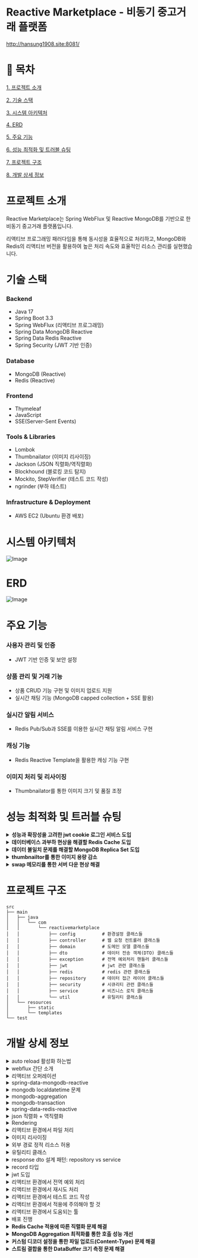 # Reactive Marketplace - 비동기 중고거래 플랫폼

http://hansung1908.site:8081/

# 📌 목차

[1. 프로젝트 소개](#프로젝트-소개)

[2. 기술 스택](#기술-스택)

[3. 시스템 아키텍처](#시스템-아키텍처)

[4. ERD](#ERD)

[5. 주요 기능](#주요-기능)

[6. 성능 최적화 및 트러블 슈팅](#성능-최적화-및-트러블-슈팅)

[7. 프로젝트 구조](#프로젝트-구조)

[8. 개발 상세 정보](#개발-상세-정보)

# 프로젝트 소개
Reactive Marketplace는 Spring WebFlux 및 Reactive MongoDB를 기반으로 한 비동기 중고거래 플랫폼입니다.

리액티브 프로그래밍 패러다임을 통해 동시성을 효율적으로 처리하고, MongoDB와 Redis의 리액티브 버전을 활용하여 높은 처리 속도와 효율적인 리소스 관리를 실현했습니다.

# 기술 스택

### Backend
- Java 17
- Spring Boot 3.3
- Spring WebFlux (리액티브 프로그래밍)
- Spring Data MongoDB Reactive
- Spring Data Redis Reactive
- Spring Security (JWT 기반 인증)

### Database
- MongoDB (Reactive)
- Redis (Reactive)

### Frontend
- Thymeleaf
- JavaScript
- SSE(Server-Sent Events)

### Tools & Libraries
- Lombok
- Thumbnailator (이미지 리사이징)
- Jackson (JSON 직렬화/역직렬화)
- Blockhound (블로킹 코드 탐지)
- Mockito, StepVerifier (테스트 코드 작성)
- ngrinder (부하 테스트)

### Infrastructure & Deployment
- AWS EC2 (Ubuntu 환경 배포)

# 시스템 아키텍처

![Image](https://github.com/user-attachments/assets/f3123264-1fe5-4723-ad16-7529110f42fb)

# ERD

![Image](https://github.com/user-attachments/assets/b12d31d2-4c75-4a48-bf04-b14ef952b491)

# 주요 기능

### 사용자 관리 및 인증
- JWT 기반 인증 및 보안 설정

### 상품 관리 및 거래 기능
- 상품 CRUD 기능 구현 및 이미지 업로드 지원
- 실시간 채팅 기능 (MongoDB capped collection + SSE 활용)

### 실시간 알림 서비스
- Redis Pub/Sub과 SSE를 이용한 실시간 채팅 알림 서비스 구현

### 캐싱 기능
- Redis Reactive Template을 활용한 캐싱 기능 구현

### 이미지 처리 및 리사이징
- Thumbnailator를 통한 이미지 크기 및 품질 조정

# 성능 최적화 및 트러블 슈팅

<details> 
  <summary><strong>성능과 확장성을 고려한 jwt cookie 로그인 서비스 도입</strong></summary>

### 가설
- 서버 확장성 문제
  - 기존 세션 기반 인증은 서버에 상태를 저장해야 하므로, 다중 서버 환경에서 세션 데이터를 공유하기 위해 Redis와 같은 중앙 저장소가 필요했습니다. 이는 인프라 복잡성과 비용을 증가시켰습니다.
- 비효율적인 요청 처리
  - 세션 기반 인증은 각 요청마다 데이터베이스나 캐시를 조회하여 세션 정보를 검증해야 하므로, 고성능 애플리케이션에서 병목 현상이 발생할 수 있었습니다.

### 원인 분석
- 상태 유지의 한계
  - 세션 기반 인증은 서버가 상태를 유지해야 하므로, 서버 간 동기화가 필수적이며 이는 확장성을 저해하는 주요 원인이었습니다.
- 데이터베이스 의존성
  - 세션 정보를 저장하고 조회하기 위해 데이터베이스나 캐시를 사용해야 했으며, 이로 인해 성능 저하 문제가 발생했습니다.

### 해결 과정

##### jwt 도입
- 무상태 인증
  - JWT는 사용자 정보를 자체적으로 포함하고 있어 서버가 상태를 유지할 필요가 없습니다.
- 효율성
  - 데이터베이스 조회 없이 사용자 정보를 검증할 수 있어 요청 처리 속도가 향상되었습니다.

##### 세션 스토리지 대신 쿠키를 사용한 이유
- XSS 방어
  - 쿠키는 HttpOnly 플래그를 설정하면 클라이언트 측 JavaScript가 쿠키에 접근할 수 없으므로, XSS 공격으로부터 보호할 수 있습니다.
- 자동 전송 기능
  - 쿠키는 브라우저가 자동으로 HTTP 요청에 포함하므로, API 호출 시 별도의 작업 없이 인증 정보를 전달할 수 있습니다.
- 보안 강화 옵션 제공
  - 쿠키는 Secure와 SameSite 플래그를 통해 HTTPS 환경에서만 전송되거나, 도메인 간 요청을 제한하여 보안을 강화할 수 있습니다.
- CSRF 방지 가능성
  - 쿠키의 SameSite 옵션을 활용하면 CSRF 공격을 완화할 수 있어 웹 스토리지보다 더 안전한 선택이 가능합니다.

### 결과
- JWT를 쿠키에 저장함으로써 서버가 상태를 유지하지 않아도 인증이 가능해져 성능과 확장성 둘 다 챙길 수 있었습니다.
- 브라우저가 자동으로 쿠키를 요청에 포함하므로 클라이언트 측 코드 변경 없이 간편하게 인증 정보를 관리할 수 있었습니다.

</details>


<details> 
  <summary><strong>데이터베이스 과부하 현상을 해결할 Redis Cache 도입</strong></summary>

### 문제 발생
- 서비스 사용자 경험을 향상시키기 위해 데이터베이스 성능 문제를 해결해야 하는 상황에 직면했습니다.
- 쿼리 호출량이 증가할수록 데이터 조회 성능이 감소하고 데이터베이스에 과부하가 발생했습니다.

### 원인 분석
- 모든 조회를 단일 데이터베이스에서 처리함으로 인해 과부하가 발생했습니다.
- 잦은 데이터 조회로 인해 성능 저하가 심화되었습니다.

### 해결 과정
- Redis 도입 전:
  - 기존 시스템은 단일 MongoDB를 사용하여 모든 조회 요청을 처리했습니다.
  - 이로 인해 데이터베이스의 부하가 증가하고 응답 시간이 길어졌습니다.

![Image](https://github.com/user-attachments/assets/7b0bc6d5-1f6e-4d3d-9e1a-2efabec97888)

- Redis 도입 후:
  - Redis를 활용하여 자주 조회되는 특정 상품 데이터를 캐싱하였습니다.
  - 캐시를 통해 데이터베이스의 부하를 줄이고, 조회 성능을 개선하였습니다.
  - 비동기 처리 방식으로 대량의 요청을 효율적으로 처리하도록 시스템을 설계하였습니다.

![Image](https://github.com/user-attachments/assets/54fa9e33-5eb8-46c8-ac7d-a0021a0e3214)

### 결과
- 단순 기능 테스트에선 조회 성능을 87.3% 향상시켰습니다.(60.79ms -> 7.70ms)
- 부하 테스트에선 tps를 약 34% 증가시켰습니다.(1113tps -> 1440tps)

![Image](https://github.com/user-attachments/assets/c0a4e973-581b-4946-bf29-dcf78d20c8cd)
</details>

<details> 
  <summary><strong>데이터 불일치 문제를 해결할 MongoDB Replica Set 도입</strong></summary>

### 문제 발생
- 단일 MongoDB 인스턴스에서 트랜잭션을 실행하려고 시도했으나,
- 오류 발생 시 이전에 실행된 로직이 DB에 그대로 저장되어 데이터 불일치 문제가 발생했습니다.

### 원인 분석
- MongoDB 트랜잭션은 ACID 특성을 보장하기 위해 Replica Set 환경에서만 동작하도록 설계되었습니다.
- 단일 노드 환경에서는 트랜잭션을 지원하지 않으며, 이를 위해 Replica Set 구성이 필요합니다.

### 해결 과정

##### 1. Replica Set 구성
- mongod.cfg 파일에 다음 설정 추가:
```shell
replication:
  replSetName: rs0
```
- 이후 MongoDB를 재시작하고, 각 포트(27017, 27018, 27019)에서 데이터 디렉토리를 생성한 후 mongod 인스턴스를 시작했습니다.
- rs.initiate() 명령어를 통해 Replica Set 초기화:
```shell
rs.initiate({
  _id: "rs0",
  members: [
    {_id: 0, host: "localhost:27017"},
    {_id: 1, host: "localhost:27018"},
    {_id: 2, host: "localhost:27019"}
  ]
});
```

##### 2. 트랜잭션 적용
- 트랜잭션은 .as(transactionalOperator::transactional) 구문을 통해 전체 파이프라인에 적용되었습니다.
1. 트랜잭션 범위 지정 
- .as() 연산자를 사용해 Product 저장 → 이미지 업로드 과정 전체를 하나의 트랜잭션으로 묶었습니다.
```shell
.as(transactionalOperator::transactional)  // 전체 체인 트랜잭션 적용
```

2. 트랜잭션 동작 흐름
```shell
return Mono.just(new Product.Builder()...)  // 1. Product 객체 생성
    .flatMap(product -> productRepository.save(product))  // 2. DB 저장
    .flatMap(savedProduct ->
        Mono.justOrEmpty(image)
            .flatMap(img -> imageService.uploadImage(...))  // 3. 이미지 업로드
            .defaultIfEmpty(savedProduct)
    )
    .as(transactionalOperator::transactional)  // 트랜잭션 커밋/롤백 결정
```
3. 오류 처리 메커니즘
- 모든 단계가 성공해야 트랜잭션 커밋
- 예외 발생 시 전체 작업 롤백 (onErrorMap에서 커스텀 예외 처리)

4. 예외 상황
- Redis 작업은 트랜잭션의 ACID 보장 대상이 아니며, DB 작업과 독립적으로 처리해야 합니다.
- 또한, Redis 작업을 트랜잭션 범위에 포함하면 트랜잭션 커밋 전에 Redis 작업이 완료되어야 하므로 전체 작업의 성능이 저하될 수 있습니다.
- 그래서, .as() 구문 이후에 작업하여 트랜잭션 영역 외부에 위치시켰습니다.
```shell
.as(transactionalOperator::transactional)  // 트랜잭션 적용: DB 저장 및 이미지 업로드
.then(Mono.defer(() -> redisCacheManager.deleteValue("product:" + productUpdateReqDto.id())))  // 트랜잭션 외부
```

##### 3. 테스트
- rs.status() 명령으로 Replica Set 상태를 확인하고, 
- 유닛 테스트를 통해 트랜잭션이 정상적으로 작동하는지 검증했습니다.

### 결과
- Replica Set 환경에서 MongoDB 트랜잭션이 성공적으로 동작하여 데이터 불일치 문제가 해결되었습니다.
- 데이터의 고가용성과 무결성을 보장하면서도 장애 복구 기능을 갖춘 안정적인 시스템을 구축할 수 있었습니다.
</details>

<details> 
  <summary><strong>thumbnailtor를 통한 이미지 용량 감소</strong></summary>

### 문제 발생
- 중고거래 플랫폼에서 사용자들이 업로드하는 이미지의 용량이 커서 서버 저장 공간을 과도하게 차지하고 있었습니다.
- 이미지 용량이 클수록 페이지 로딩 속도가 느려지고, 사용자 경험에 부정적인 영향을 미쳤습니다.

### 원인 분석
- 사용자들이 업로드하는 원본 이미지가 고해상도로 저장되어 용량이 크고, 서버의 저장 공간을 빠르게 소진했습니다.
- 이미지 최적화가 이루어지지 않아 클라이언트와 서버 간 데이터 전송 속도가 저하되었습니다.

### 해결 과정
- Java 기반의 이미지 처리 라이브러리인 Thumbnailator를 사용하여 이미지의 크기를 조정하고 최적화했습니다.
- 업로드된 이미지를 서버에서 처리하여 용량을 줄이고, 필요한 경우 썸네일 이미지를 생성했습니다.

### 결과
- 이미지 용량을 약 90% 정도 감소시켜 저장 공간 절약과 데이터 전송 속도 개선을 이루었습니다.(248kb -> 22kb)

</details>

<details>
  <summary><strong>swap 메모리를 통한 서버 다운 현상 해결</strong></summary>

### 문제 발생
- EC2 Free Tier 환경에서 프로젝트 빌드 시 CPU 과부하로 서버가 다운되는 현상이 발생했습니다.

### 원인 분석
- EC2 Free Tier는 RAM이 1GB로 제한되어 있어 빌드 과정에서 메모리 부족 문제가 발생했습니다.

### 해결 과정
- Swap 메모리를 설정하여 디스크 공간을 RAM으로 활용했습니다.
- 2GB의 Swap 파일을 생성하고 시스템 재시작 시에도 자동 활성화되도록 설정했습니다.

### 결과
- 제한된 RAM 환경에서도 안정적인 빌드와 서버 운영이 가능해졌습니다.

</details>

# 프로젝트 구조

```text
src
├── main
│   ├── java
│   │   └── com
│   │       └── reactivemarketplace
│   │           ├── config          # 환경설정 클래스들
│   │           ├── controller      # 웹 요청 컨트롤러 클래스들
│   │           ├── domain          # 도메인 모델 클래스들
│   │           ├── dto             # 데이터 전송 객체(DTO) 클래스들
│   │           ├── exception       # 전역 예외처리 핸들러 클래스들
│   │           ├── jwt             # jwt 관련 클래스들
│   │           ├── redis           # redis 관련 클래스들
│   │           ├── repository      # 데이터 접근 레이어 클래스들
│   │           ├── security        # 시큐리티 관련 클래스들
│   │           ├── service         # 비즈니스 로직 클래스들
│   │           └── util            # 유틸리티 클래스들
│   └── resources
│       ├── static
│       └── templates
└── test
```

# 개발 상세 정보

<details>
  <summary>auto reload 활성화 하는법</summary>

1. springboot devtools dependency 추가
2. file > settings > build, execution, deployment > compiler > build project autiomaically 체크
3. file > settings > advanced settings > allow auto-make to start even if developed application is currently running 체크 (IntelliJ 2021.2 이후 버전부터)
4. application.yml에 devtools, resources, thymeleaf 설정 추가
5. 브라우저에 livereload 확장 프로그램 설치

</details>

<details>
  <summary>webflux 간단 소개</summary>

- 적은 수의 스레드로 동시성을 처리 (비동기 지원)
- Mono(0 ~ 1개의 값 반환) 타입 + Flux(1개 이상의 값 반환) 타입
- Netty, Undertow, Tomcat 등의 비동기 웹 서버와 통합
- WebClient를 통해 비동기 HTTP 요청
</details>

<details>
    <summary>리액티브 오퍼레이션</summary>

- flux와 mono로 파이프라인을 만들기 위한 메소드
---
- just() : 리액티브 타입 생성, static 메소드
- range(n, m) : n부터 m까지 숫자의 리액티브 타입 생성 (카운터), static 메소드
- subscribe() : 리액티브 타입 호출
- defer() : supplier를 구독하여 반환되는 값을 전달, 지연 실행 (구독하지 않으면 인스턴스화 진행 x), 다른 mono 반환
- fromCallable() : Callable supplier를 구독하여 반환되는 값을 전달, 지연 전달, 단일 값 반환
---
- interval(), delayElements() : Duration.ofSeconds()를 통해 초 단위로 값 방출
- delaySubscription() : Duration.ofSeconds()를 통해 구독 지연 설정
---
- A.mergeWith(B) : 두 flux A와 B를 결합, 별도에 설정이 없으면 순서 보장 x
- A.zip(B) : 두 flux A와 B를 결합, 각 소스로부터 한 항목씩 묶어서 새로운 flux 생성
- first() : 두 flux중 느린 flux는 제외하고 빠른 flux만 발행
---
- from~() : 각 컬렉션을 리액티브 타입으로 변환 (fromArray(), fromStream() ..)
- skip() : 주어진 숫자에 맞게 처음 항목을 건너뛰고 발행
- take() : 주어진 숫자에 맞게 처음 항목부터 발행
- filter() : 조건식을 통해 원하는 값만 발행
- distinct() : 중복 제거하여 발행
---
- map() : 지정된 함수를 통해 매핑, 동기적 실행,  
- flatmap() : 지정된 함수를 통해 매핑, 비동기적 실행, 병렬 처리
- concatmap() : 지정된 함수를 통해 매핑, 비동기적 실행, 순차적 처리
- buffer() : 주어진 숫자에 맞게 소스를 List 컬렉션으로 묶은 flux 발행, flatMap()을 통해 병행 처리 가능
- collectList() : flux를 list로 묶어 mono<list> 발행
- collectMap() : flux를 매핑하여 mono<map> 발행
---
- all() : 조건식을 통해 모든 값이 만족하는지 체크, expectNext(true)로 검증
- any() : 조건식을 통해 하나의 값이라도 만족하는지 체크, expectNext(true)로 검증
- stepVerifier : assertion을 적용하는 리액티브 타입 테스트 도구
  - create() : 테스트 데이터 등록
  - expectNext() : 각 항목과 데이터 비교
  - verifyComplete() : 데이터가 완전한지 검사, 마무리 메소드
---
- doOn~() : 로깅 + api 콜과 같은 부수적인 작업에 사용
  - 스트림을 전달받으나 반환 x (비동기적 처리까지 겹쳐 db작업 x)
  - 각 트리거에 맞게 발동 (doOnNext() : 발행, doOnSuccess() : 완료, doOnError() : 에러 ..)
- then() : doOnSuccess()와 발동 조건이 같음, 이전 스트림 전달 x, 기존 스트림만 변경 가능
</details>

<details>
  <summary>spring-data-mongodb-reactive</summary>

- MongoDB는 BSON(Binary JSON)을 사용해 데이터를 저장하는 NoSQL 데이터베이스
- JPA 스프링에서 db를 다루면서 NoSQL 특성을 이용한 비동기적 상호작용을 지원
- @CreatedDate와 같은 자동 추가 기능을 사용하려면 @EnableMongoAuditing를 설정
- reactive-mongodb 환경이라면 @EnableReactiveMongoAuditing를 설정
- @Id는 선언없이도 자동 생성되지만 커스텀 가능성과 명시화의 이유로 설정하는 것이 좋음
- collection 생성시 tailable cursor를 사용하려면 capped 설정을 true하고, size를 지정해야함
```shell
db.createCollection("chat", { capped: true, size: 1048576 });
```
- 이후 바로 연결하면 데이터가 없어 dead 상태가 되므로 더미 데이터를 추가하여 연결 유지
```shell
db.chat.insertOne({ roomId: "dummyId" })
```
</details>

<details>
  <summary>mongodb localdatetime 문제</summary>

- mongodb는 localdatetime 저장시 지역 시간대를 지원하지 않아 무조건 utc로 저장

### 해결 시도
- 처음 @CreatedDate를 설정하면 utc 시간대로 설정되어 9시간의 차이가 발생
- 시간대를 변경하기 위해선 DateTimeProvider를 구현하여 utc+9 시간대(한국 시간대)로 설정
- 해당 provider를 @EnableReactiveMongoAuditing에 dateTimeProviderRef로 설정
- 결과 -> 저장시 제대로 9시간 추가되어 저장되지만 db에서 객체로 출력시 해당 시간대로 조정되서 9시간이 또 추가되어 출력

### 결론
- 기존 설정대로 utc 시간대로 저장
- 이를 잘 인지하여 향후 개발 과정에서 해당 문제에 맞춰 개발하는 것이 최선이라 판단
</details>

<details>
  <summary>mongodb-aggregation</summary>

### 기본 명령어

- $match 
  - 도큐먼트 필터링 (SQL의 WHERE절과 유사)
  - 특정 조건에 맞는 도큐먼트 선택
```shell
{ $match: { status: "active" } }
{ $match: { age: { $gt: 25 } } }
```

- $group
  - 데이터 그룹화 및 집계
  - _id 필드로 그룹화 기준 지정
```shell
{
  $group: {
    _id: "$department",
    totalSalary: { $sum: "$salary" },
    avgAge: { $avg: "$age" },
    count: { $sum: 1 }
  }
}
```

- $sort
  - 결과 정렬
  - 1: 오름차순, -1: 내림차순
```shell
{ $sort: { age: -1, name: 1 } }
```

- $project
  - 출력할 필드 선택 (SQL의 SELECT와 유사)
  - 1: 포함, 0: 제외
```shell
{
  $project: {
    name: 1,
    age: 1,
    _id: 0,
    fullName: { $concat: ["$firstName", " ", "$lastName"] }
  }
}
```

- $limit / $skip
  - 결과 수 제한 및 건너뛰기
```shell
{ $limit: 5 }  # 상위 5개 결과만
{ $skip: 10 }  # 처음 10개 건너뛰기
```

### 집계 연산자

- 수학 연산자
```shell
$sum: # 합계 계산
$avg: # 평균값 계산
$min: # 최솟값 찾기
$max: # 최댓값 찾기
$count: # 개수 세기
```

- 배열 연산자
  - $unwind: 배열을 개별 도큐먼트로 분리
```shell
{ $unwind: "$tags" }
```

- 조인 연산자
  - $lookup: 다른 컬렉션과 조인
```shell
{
  $lookup: {
    from: "orders",          // 조인할 컬렉션
    localField: "user_id",   // 현재 컬렉션의 필드
    foreignField: "user_id", // 대상 컬렉션의 필드
    as: "user_orders"        // 결과를 저장할 필드명
  }
}
```

### 사용 시 주의사항
- $match는 가능한 파이프라인 초기에 사용하여 처리할 데이터 양을 줄이기
- 인덱스는 파이프라인의 첫 번째 $match 단계에서만 사용 가능
- 메모리 사용량 제한 (기본 100MB)을 고려하여 설계
- 복잡한 집계는 성능에 영향을 줄 수 있으므로 최적화 필요
</details>

<details>
  <summary>mongodb-transaction</summary>

- mongodb에서 트랜잭션을 하려면 기존 db를 레플리카 셋으로 변경해야 가능
- 레플리카 셋은 기본 노드(db) 하나와 부하 노드 둘 이상을 결합한 db cluter
- 로컬에서 설정
```shell
# 설정 전 mongod.cfg 파일에 해당 설정 추가
replication:
replSetName: rs0

# 설정 적용을 위한 mongodb 재시작
net stop MongoDB
net start MongoDB

# 안될 경우 (cmd에서 직접 설정)
echo replication: >> "C:\Program Files\MongoDB\Server\6.0\bin\mongod.cfg"
echo   replSetName: rs0 >> "C:\Program Files\MongoDB\Server\6.0\bin\mongod.cfg"

# cmd에서 설정 파일 확인
type "C:\Program Files\MongoDB\Server\6.0\bin\mongod.cfg"
```
```shell
# 데이터 디렉토리 생성
mkdir -p "C:\Program Files\MongoDB\Server\6.0\27017"
mkdir -p "C:\Program Files\MongoDB\Server\6.0\27018"
mkdir -p "C:\Program Files\MongoDB\Server\6.0\27019"

# MongoDB 인스턴스 시작 (각각 다른 cmd에서 관리자 권한 실행)
# 각 cmd는 계속 켜져있어야 함
start mongod --replSet rs0 --port 27017 --dbpath "C:\Program Files\MongoDB\Server\6.0\27017"
start mongod --replSet rs0 --port 27018 --dbpath "C:\Program Files\MongoDB\Server\6.0\27018"
start mongod --replSet rs0 --port 27019 --dbpath "C:\Program Files\MongoDB\Server\6.0\27019"

# 레플리카 셋 초기화
# --eval 옵션은 자바스크립트 표현식을 직접 실행 가능하게 해주는 명령줄 옵션
mongosh --eval 'rs.initiate({
  _id: "rs0",
  members: [
    {_id: 0, host: "localhost:27017"},
    {_id: 1, host: "localhost:27018"},
    {_id: 2, host: "localhost:27019"}
  ]
})'

# db 및 collection 생성
mongosh --eval 'use market;
db.createCollection("chat", {
  capped: true,
  size: 104857,
  max: 10000
});
db.createCollection("user");
db.createCollection("product");
db.createCollection("chatroom");
db.createCollection("image");
print("Collections created in market database:");
db.getCollectionNames();'

# 레플리카 셋 확인
mongosh --eval 'rs.status()'
```
</details>

<details>
  <summary>spring-data-redis-reactive</summary>

- webflux 같은 논블로킹 방식으로 동작하는 reactive 버전 redis
- 실시간 알람 서비스나 캐시 기능 구현시 빠른 처리 속도와 효율적인 리소스 관리를 보장
- redis를 사용하면 localdatetime 호환성 오류가 발생

### 실시간 알람 서비스
- redis sub / pub 기능을 활용하여 구현
- redisPublisher의 convertAndSend 기능을 구현해 알람 토픽을 생성
- redisSubscriber의 listenTo과 sse(server-sent-events)를 통해 적은 리소스로 알람을 발행
- controller에 produces = MediaType.TEXT_EVENT_STREAM_VALUE를 설정하여 실시간성을 확보

### 캐시 기능
- application.yml에 redis host, port 설정
- redis configuration 파일을 따로 만들어 user 객체에 대한 직렬화 template 설정
- service에 redisTemplate 주입하고 .opsForValue()를 시작으로 .get(), .set(), .delete() 등 오퍼레이션 실행

### 주의할 점
- 적용시 아래의 오류들이 발생

##### java.time.LocalDateTime not Supported
- redis 기능을 구현하여 다른 서비스에 주입할 경우 localdatetime 직렬화/역직렬화 호환성 오류가 발생
- 각 서비스의 도메인 객체에 @JsonSerialize, @JsonDeserialize 설정을 추가

##### LinkedHashmap cannot be cast to class DTO Object
- 환경에 따라 어떤 Serializer를 사용해야 될지 고려해야 함
- Jackson2JsonRedisSerializer
  - Class Type을 지정해야 하며, redis에 객체를 저장할 때 class 값 대신 Classy Type 값을 JSON 형태로 저장
  - pacakge 등의 정보 일치를 고려할 필요 x
  - 하지만, class type을 지정해야 하기 때문에 특정 클래스에 종속적이며, redisTemplate을 여러 쓰레드에서 접근하게 될 때 serializer 타입의 문제가 발생
- GenericJackson2JsonRedisSerializer
  - 객체의 클래스 지정 없이 모든 Class Type을 JSON 형태로 저장할 수 있는 Serializer
  - Class Type에 상관 없이 모든 객체를 직렬화해준다는 장점
  - 하지만, 단점으로는 Object의 class 및 package까지 전부 함께 저장하게 되어 다른 프로젝트에서 redis에 저장되어 있는 값을 사용하려면 package까지 일치
  - 따라서 MSA 구조의 프로젝트 같은 경우 문제 발생 가능성 있음
- 여러 객체를 캐싱해야 했기 때문에, 여러 객체를 직렬화/역직렬화 사용할 수 있는 GenericJackson2JsonRedisSerializer를 사용
</details>

<details>
  <summary>json 직렬화 + 역직렬화</summary>

- 객체를 JSON 문자열로 변환하는 과정
- 일반적으로 Jackson이나 Gson과 같은 라이브러리를 사용
- Java 클래스의 필드가 JSON으로 변환되려면, 해당 필드에 대한 getter가 필요
- 반대로, 역직렬화 시에는 setter가 필요
</details>

<details>
  <summary>Rendering</summary>

- 리액티브 환경에서 뷰를 렌더링하는 방식
- 기존 mvc방식으로 처리하면 동기적으로 값을 처리하여 리액티브의 장점을 잃음
- Rendering 객체는 비동기적으로 데이터 처리를 관리 가능
- 또한 리액티브 프로그래밍 패턴을 따르므로, webflux의 이점을 최대한 활용 가능
- Mono나 Flux 타입을 해당 객체에서 ThymeleafReactiveViewResolver로 자동으로 처리하여 뷰에 렌더링
</details>

<details>
    <summary>리액티브 환경에서 파일 처리</summary>

- MultipartFile 대신 비동기를 지원하는 FilePart 사용
- content-type은 multipart/form-data로 mvc 방식과 똑같이 받음
---
- 파일과 json 데이터를 같이 보낼때 생기는 octet stream 타입 문제
- WebMvcConfigurer 대신 WebFluxConfigurer을 사용하여 설정
- mvc 방식에선 octet stream을 jackson 라이브러리를 통해 json 형태로 바꿔주는 converter를 등록
- flux에선 decoder를 통해 json 변환을 구현하고 codec 설정을 통해 등록
</details>

<details>
    <summary>이미지 리사이징</summary>

- 이미지의 크기나 화질을 조정하여 용량을 낮추는 방식
- thumbnailator 라이브러리를 이용하면 리사이징부터 저장까지 간단하게 구현 가능
- size()로 크기 조정 (사진 비율에 따라 비율이 달라질 수 있음), outputQuality()로 화질 조정
- java.io,File로 이미지 데이터를 불러오거나 저장
</details>

<details>
  <summary>외부 경로 정적 리소스 허용</summary>

- 기본적으로 외부 경로를 통해 정적 리소스를 불러오는 것은 보안적으로 막혀있음
- 이를 허용하기 위해서는 해당 경로를 어떤 요청을 보냈을때 허용할지 설정이 필요
- WebFluxConfigurer에서 addResourceHandlers에서 설정 가능
</details>

<details>
  <summary>유틸리티 클래스</summary>

- 코드 재사용성을 높이기 위해 특정 기능을 제공하는 도구들을 모은 클래스
- stateless 상태(객체 상태 변경 x)를 유지하며 thread-safe(다중 스레드에서 작업 보장)하게 설계
- Math 클래스 처럼 모든 메소드를 static으로 제공
- immutable(불변성) 유지를 위해 list나 map을 불변 객체로 처리 + 생성자는 private로 처리 혹은 설정 x
- service나 component와 분리하여 독립적인 역할을 하므로 어노테이션 설정 x
</details>

<details>
  <summary>response dto 설계 패턴: repository vs service</summary>

- response dto를 작성할때 repository와 service 중에서 어떤 곳에서 사용하는게 나은지 비교

### repository에서 사용하는 경우
- 장점:
  - 성능 최적화
  - 불필요한 데이터 제외
- 단점:
  - 비지니스 로직 분리의 어려움 (도메인 객체의 정보를 감춰 처리시 어려움)
  - 테스트와 유지보수의 어려움

### service에서 dto로 변환하는 경우
- 장점:
  - 단일 책임 원칙 (각 계층간의 책임을 명확히 분리)
  - 비즈니스 로직 분리
  - 테스트 용이성
  - 유연성 (클라이언트 요구사항에 맞게 데이터 형식 변환 쉬움)
- 단점:
  - 약간의 오버헤드 (추가적인 코드와 성능 오버헤드를 발생시킬 수 있음)

### 추천 방법
- Repository는 엔티티를 반환하고, 서비스 계층에서 dto로 변환하는 방식이 대부분의 경우 가장 바람직
- 실무시 기존의 코드를 수정하거나 각자 맞는 파트가 다름으로 비즈니스 로직이 분리가 중요
- 오버헤드의 경우 복잡한 비즈니스 로직을 구현하는데 비해 큰 비용 발생 x
</details>

<details>
  <summary>record 타입</summary>

- 불변 객체를 간결하게 정의하도록 도와주는 타입
- 불변 객체이므로 데이터 변경 x + 불필요한 객체 복사 x
- toString(), equals(), hashcode(), getter 메소드를 자동 생성
- 상속이 불가능하며, 메소드 오버라이드를 통해 자동 생성된 메서드를 커스터마이즈
- 객체 직렬화를 지원
- dto 같은 단순 데이터 전송 객체에 유용
</details>

<details>
  <summary>jwt 도입</summary>

- json web token
- 구조 :
  - 헤더: 토큰 타입, 암호화 알고리즘 명시
  - 페이로드: JWT에 넣을 데이터, JWT 발급 / 만료일 등 명시
  - 시그니처: 헤더, 페이로드가 변조 되었는지를 확인하는 역할
- 장점 :
  - 서버의 확장성이 높으며 대량의 트래픽이 발생해도 대처할 수 있음
  - (서버가 분리되어 있는 경우) 특정 DB/서버에 의존하지 않아도 인증할 수 있음
  - -> userId를 받던 코드를 authentication 객체로 받아 처리하도록 수정
- 단점 : 
  - state-ful(세션) 방식보다 비교적 많은 양의 데이터가 반복적으로 전송되므로 네트워크 성능저하가 될 수 있음
  - 데이터 노출로 인한 보안적인 문제 존재
  - -> 후술할 보안 옵션을 통해 토큰 보안 구축

### 개발 사항
- 토큰 관련 사항
  - 편의성과 보안을 위해 토큰을 쿠키에 등록
  - 쿠키에 토큰을 등록하면 요청마다 자동으로 포함되어 별도의 등록 코드가 필요없음
  - 다만, 자동 등록으로 csrf 공격에 취약
  - 그래서 http-onlu 옵션을 추가해 js 접근을 막고
  - secure 옵션을 추가해 https 프로토콜에서만 전송하도록 설계
  - 추가로 SameSite 옵션을 추가하여 xss 공격 제한
- webflux에서 구현시 알아둬야할 사항
  - session을 stateless 상태로 만들기 위해 NoOpServerSecurityContextRepository.getInstance()를 securityWebFilterChain에 등록
  - mvc와 다르게 ReactiveAuthenticationManager와 ServerAuthenticationConverter가 필요
  - 각각 인증 절차와 토큰 변환 절차를 구현후 AuthenticationWebFilter에 설정
  - 그후 securityWebFilterChain에 등록
  - /login 엔드포인트를 컨트롤러에 설정하여 로그인 성공시 토큰 발급 절차 구현
  - converter 부분에서 토큰을 가져오는 부분을 justOrEmpty로 하여 로그인을 안한 상태에서 첫 페이지 접속이 가능하도록 설계
</details>

<details>
  <summary>리액티브 환경에서 전역 예외 처리</summary>

- 기존 동기 방식에선 @ControllerAdvice와 @ExceptionHandler를 이용하여 전역 예외 처리 구현
- 비동기 방식에선 WebExceptionHandler 인터페이스를 구현하여 전역 예외 처리 코드 구성
- 이때 기존에 작동하던 DefaultErrorWebExceptionHandler가 @Order(-1)에 우선순위를 가져 먼저 실행됨
- 그래서 보다 높은 우선순위를 부여하기 위해 @Order(-2) 설정
- 이때 우선순위가 바뀌면서 SecurityConfig.class에서 설정한 exceptionHandling이 작동하지 않음
- 그래서 aop를 사용하여 컨트롤러에서 발생하는 authentication null exception을 따로 처리
---
- enum 타입을 통해 각 서비스 api에서 발생할 수 있는 오류에 이름 지정
- 어디서 어떤 예외가 발생했는지 확인하기 편함
- 각 서비스에 switchIfEmpty 오퍼레이션이나 onErrorResume 오퍼레이션을 통해 예외 트리거를 설정
</details>

<details>
  <summary>리액티브 환경에서 재시도 처리</summary>

- 일시적인 오류나 네트워크 문제가 발생하여 재요청이 필요한 경우 retry 관련 오퍼레이션을 통해 구현

##### 선형 대기 전략
```shell
Retry.fixedDelay(long maxAttempts, Duration fixedDelay)
```
- 고정된 대기시간을 두고 재요청
- 1s -> 2s -> 3s

##### 지수 백오프 전략
```shell
Retry.backoff(long maxAttempts, Duration minBackoff)
```
- 초기 대기시간에서 지수적으로 증가하여 재요청
- 100ms -> 200ms -> 400ms
- 선형 대기 전략보다 부하를 분산하면서 불필요한 요청을 감소

##### 지터
- 지수 백오프 전략만 사용하면 여러 클라이언트가 동시에 실패하면 모두 같은 시간대에 재시도
- 그럼 동시 요청으로 인한 서버 부하로 연쇄적인 실패 발생 가능성이 생김
```shell
RetryBackoffSpec.jitter(double jitterFactor)
```
- 지수 백오프 전략에 같이 사용
- 0.0 ~ 1.0 (0% ~ 100%)로 범위를 설정하여 해당 요청에 무작위성을 부여
- 100ms에 50% 지터를 설정하면 100ms ± 50ms 사이의 시간중 무작위로 요청
- 서비스 복구 시간을 확보함과 동시에 시스템 과부하를 방지할 수 있음

##### 주의사항
- 재시도 횟수 제한 설정 필요
- 최대 대기 시간 설정 필요
</details>

<details>
  <summary>리액티브 환경에서 테스트 코드 작성</summary>

- 기본적으로 단위 테스트를 위해 mockito 사용
- 통합 테스트가 필요하다면 @SpringBootTest를 사용하여 통합 컨텍스트 적용

##### repository
- @Createdate 같은 config 파일이 필요한 경우 @Import를 통해 해당 config 파일을 추가
- db에 테스트 데이터 i/o시 비동기 특성상 순서를 보장할 수 없어 테스트가 먼저 실행될 수 있음
- 그래서 StepVerifier를 사용하여 db i/o 작업을 보장

##### service
- filter를 통한 인증 과정을 거쳐 authentication 객체를 매개변수로 받을때 별도의 given 설정 필요
- then() 연산의 경우 즉시 평가로 인해 switchIfEmpty로 null 처리 전에 실행되므로 defer()를 통해 지연 평가로 수정

##### controller
</details>

<details>
  <summary>리액티브 환경에서 적용에 주의해야 할 것</summary>

##### aop
- aop는 webflux에서 완전히 호환되지 않아 비동기 동작을 보장할 수 없음
- if문은 filter + switchifempty나 justorempty로 리액티브하게 변경
- 여러 작업에서 한 곳에서라도 오류가 나면 전체 롤백이 필요한 경우 zip()을 이용하여 하나의 스트림으로 합침

##### evaluation
- switchifempty는 자바의 즉시 평가(eager evaluation) 특성으로 empty가 아닌 상황에도 불필요한 실행이 됨
- 그래서 mono.defer()로 supplier에 넘겨 실제 호출 시점으로 실행을 지연 평가(lazy evaluation)해야 함
- error는 mono.error()를 통해 지연 평가로 에러 처리를 구현
- then() 역시 즉시 평가하므로 조치 필요

##### dataBuffer
- 단순히 filePart의 헤더에서 getContentLength()를 통해 파일의 크기값을 얻으려고 하였으나
- -1을 반환하여 값을 찾을 수 없다고 뜸
- 원인을 찾아보니 다양한 메타데이터가 같이 있어 정확한 파일 크기를 알 수 없다는 문제를 발견
---
- 해결책으로 content()로 부터 dataBuffer 스트림을 얻어 크기를 계산하기로 결정
- 이때 DataBufferUtils이라는 좋은 유틸리티 클래스가 있어 이를 이용
- DataBufferUtils.join()을 통해 버퍼를 하나로 묶어줌
- netty 서버 기반으로 버퍼가 풀링되며 참조 카운팅됨
- 이때 참조로 인한 메모리 누수를 방지하기 위해 크기 계산이 끝나면 release()로 해제해야 함
---
- webflux에서 메모리 문제 방지로 기본 in-memory buffer 크기가 256KB로 제한되므로 조정 필요
- 압축을 통한 파일 전송 과정에서 헤더값이 붙어 실제 크기보다 클 수 있음

</details>

<details>
  <summary>리액티브 환경에서 도움되는 툴</summary>

##### blockhound
- 자동으로 블로킹 코드를 찾아주는 라이브러리
- 해당 기능이 동작할시 블로킹 코드를 감지해 에러를 발생
</details>

<details>
  <summary>배포 진행</summary>

- jar 파일 배포로 thymeleaf 설정에서 경로를 classpath 경로로 변경
- http 배포 환경이라 cookie.secure(true) 설정은 임시 제외
- localhost로 설정된 부분은 배포 ip로 재설정
  - chat.js에 eventSource 경로 수정 (hansung1908.site:8081)
- 이미지 경로는 배포 환경(ubuntu)에 따라 해당 환경에 맞는 절대 경로로 설정 (/home/ubuntu/image)
  - WebfluxConfig static resouce 경로 등록
  - ImageServiceImpl.java의 File 객체 생성 부분 수정
---
- ec2 free tier는 ram가 1gib만 있어 프로젝트 빌드 과정에서 cpu 과부하로 서버가 다운될 수 있음
- swap 메모리 설정을 통해 남는 공간을 ram으로 대체 가능하도록 설정
```shell
# 1. Swap 메모리 추가하기
$ sudo dd if=/dev/zero of=/swapfile bs=128M count=16
$ sudo chmod 600 /swapfile

# EC2는 기본 램 1GB를 갖고 있는데 + 쉘에 해당 명령어를 입력해 2GB 스왑파일을 생성한다.
# 권한부여는 잊지말자!

# 2. Swap 메모리를 Swap 파일로 포맷
$ sudo mkswap /swapfile

# 해당 명령어를 입력해서 Swap 메모리를 Swap 파일로 포맷할 수 있다.

# 3. Swap 메모리 활성화
$ sudo swapon /swapfile
$ sudo swapon -s
# 해당 명령어를 입력해 Swap 메모리를 활성화 시킨다.
# 마지막 명령어를 통해 출력은 활성화된 스왑 파일의 정보와 크기 등을 보여주고, 출력은 활성화된 스왑 파일의 정보와 크기 등을 나타낸다.

# 4. Swap 메모리 시스템이 재시작되더라도 자동 활성화
$ sudo vi /etc/fstab 

# 마지막 행에 추가하기
/swapfile swap swap defaults 0 0

# vi 명령어를 이용해 설정 파일로 들어가 마지막 행에 해당 구문을 추가해주자.

#5. 현재의 메모리 사용 및 가용 메모리에 대한 정보 확인
$ sudo free -h 

# 해당 명령어를 입력하면 현재 메모리에 관한 정보를 확인 할 수 있는데 우리가 생성한 Swap 메모리가 잘 작동하고 있는지 확인해주자.

# 기타 정보
# Swap 메모리 삭제
sudo rm -r swapfile

# 단일 Swap 메모리 비활성화
$ sudo swapoff swapfile

# 모든 Swap 메모리 비활성화
$ sudo swapoff -a
```

</details>

<details> 
  <summary><strong>Redis Cache 적용에 따른 직렬화 문제 해결</strong></summary>

### 문제 발생
- Redis Cache 적용 시 다양한 직렬화/역직렬화 오류가 발생했습니다.
- 'java.time.LocalDateTime not Supported' 오류가 발생했습니다.

### 원인 분석
- 클래스 타입별 직렬화 설정 중복 문제가 있었습니다.
- 객체 타입 변환 과정에서 호환성 문제가 있었습니다.

### 해결 과정
- 기존 Jackson2JsonRedisSerializer에서 GenericJackson2JsonRedisSerializer로 변경하여 다양한 클래스 타입 객체의 직렬화/역직렬화를 지원하도록 했습니다.
- 각 도메인 객체에 @JsonSerialize 및 @JsonDeserialize 어노테이션을 추가하여 LocalDateTime 호환성 문제를 해결했습니다.

### 결과
- Redis 캐싱 기능이 안정적으로 작동하게 되었습니다.
- 다양한 객체 타입의 직렬화/역직렬화가 원활하게 처리되었습니다.

</details>

<details> 
  <summary><strong>MongoDB Aggregation 최적화를 통한 호출 성능 개선</strong></summary>

### 문제 발생
- MongoDB Aggregation 파이프라인 사용 시 성능 저하와 메모리 사용량 초과 문제가 발생했습니다.

### 원인 분석
- 복잡한 Aggregation 파이프라인 구조가 처리 속도를 저하시켰습니다.
- MongoDB의 기본 메모리 제한(100MB)을 초과하는 대용량 데이터 처리 시도가 문제였습니다.

### 해결 과정
- 파이프라인 초기에 $match 단계를 배치하여 처리할 데이터 양을 사전에 줄였습니다.
- 인덱스를 적극적으로 활용하여 쿼리 성능을 개선했습니다.
- 메모리 사용량 제한을 고려한 최적화된 파이프라인 설계를 적용했습니다.

### 결과
- 데이터 처리 속도가 현저히 개선되었습니다.
- 복잡한 집계 연산에서도 안정적인 성능을 유지할 수 있게 되었습니다.
</details>

<details> 
  <summary><strong>커스텀 디코더 설정을 통한 파일 업로드(Content-Type) 문제 해결</strong></summary>

### 문제 발생
- WebFlux 환경에서 파일 저장이 되지 않는 문제가 발생했습니다.

### 원인 분석
- application/octet-stream 타입의 파일 업로드 시 디코딩 문제가 발생했습니다.
- WebFlux에서 해당 타입에 대한 Content-Type 요청 디코더 설정이 부족했습니다.

### 해결 과정
- WebFluxConfigurer에서 커스텀 Decoder를 설정하여 다양한 Content-Type의 파일 업로드 요청을 처리하도록 구현했습니다.

### 결과
- 파일 업로드 기능이 안정적으로 작동하게 되었습니다.
- 다양한 파일 형식과 Content-Type 요청을 정상적으로 처리할 수 있게 되었습니다.

</details>

<details> 
  <summary><strong>스트림 결합을 통한 DataBuffer 크기 측정 문제 해결</strong></summary>

### 문제 발생
- FilePart의 getContentLength()가 -1을 반환하여 파일 크기를 측정할 수 없었습니다.

### 원인 분석
- 다양한 메타데이터가 함께 있어 정확한 파일 크기를 알 수 없는 문제가 있었습니다.
- FilePart는 multipart/form-data 요청에서 파일 부분을 나타내는 인터페이스로, 파일 데이터가 여러 DataBuffer로 분할되어 스트리밍 방식으로 전송됩니다.
- 이러한 특성 때문에 전체 파일 크기를 미리 알 수 없어 getContentLength()가 -1을 반환하게 됩니다.

### 해결 과정
- FilePart.content()를 통해 얻은 DataBuffer 스트림을 하나로 결합하는 방식으로 접근했습니다.
- DataBufferUtils.join()을 사용하여 여러 DataBuffer를 하나의 DataBuffer로 묶었습니다.
- 이렇게 하나로 묶인 DataBuffer에서 readableByteCount()를 호출하여 전체 파일 크기를 정확히 측정할 수 있었습니다.
- Netty 서버 기반으로 버퍼가 풀링되며 참조 카운팅되기 때문에, 메모리 누수 방지를 위해 계산 후 release() 메소드로 메모리를 해제하는 로직을 추가했습니다.

### 결과
- 파일 크기를 정확히 측정할 수 있게 되었습니다.
- 메모리 누수 없이 효율적인 파일 크기 계산이 가능해졌습니다.

</details>
